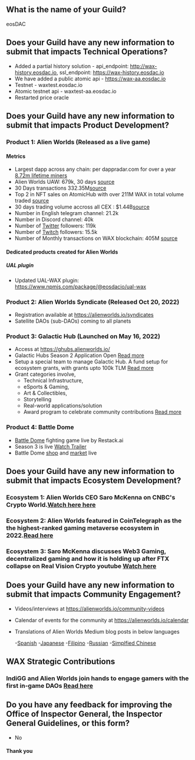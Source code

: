 ## What is the name of your Guild?

eosDAC

## Does your Guild have any new information to submit that impacts Technical Operations?
- Added a partial history solution - api_endpoint: http://wax-history.eosdac.io, ssl_endpoint: https://wax-history.eosdac.io
- We have added a public atomic api - https://wax-aa.eosdac.io
- Testnet - waxtest.eosdac.io
- Atomic testnet api -  waxtest-aa.eosdac.io
- Restarted price oracle


## Does your Guild have any new information to submit that impacts Product Development?

### Product 1: Alien Worlds (Released as a live game)


#### Metrics

- Largest dapp across any chain: per dappradar.com for over a year [8.72m lifetime miners](https://wax.stats.eosusa.news/d/IDpsWwxGz/alienworlds-active-miners?orgId=1&from=now-30d&to=now&refresh=1m&fullscreen&panelId=28n)
- Alien Worlds UAW: 679k, 30 days [source](https://dappradar.com/multichain/games/alien-worlds)
- 30 Days transactions  332.35M[source](https://dappradar.com/multichain/games/alien-worlds/)
- Top 2 in NFT sales on AtomicHub with over 211M WAX in total volume traded [source](https://wax.atomichub.io/ranking)
- 30 days trading volume accross all CEX :  $1.44B[source](https://coinmarketcap.com/currencies/alien-worlds/historical-data/)
- Number in English telegram channel: 21.2k
- Number in Discord channel: 40k
- Number of [Twitter](https://twitter.com/alienworlds) followers: 119k
- Number of [Twitch](https://www.twitch.tv/alienworldsofficial) followers: 15.5k
- Number of Monthly transactions on WAX blockchain: 405M [source](https://dappradar.com/multichain/games/alien-worlds)

#### Dedicated products created for Alien Worlds

##### UAL plugin

- Updated UAL-WAX plugin: https://www.npmjs.com/package/@eosdacio/ual-wax


### Product 2: Alien Worlds Syndicate  (Released Oct 20,  2022)
- Registration available at https://alienworlds.io/syndicates
- Satellite DAOs (sub-DAOs) coming to all planets

### Product 3: Galactic Hub (Launched on May 16, 2022)
- Access at https://ghubs.alienworlds.io/
- Galactic Hubs Season 2 Application Open [Read more](https://alienworlds.medium.com/galactic-hubs-reopens-grant-program-46085b703105)
- Setup a special team to manage Galactic Hub. A fund setup for ecosystem grants, with grants upto 100k TLM [Read more](https://alienworlds.medium.com/announcing-the-galactic-hubs-grant-program-77984f289120)
- Grant categories involve,
	 - Technical Infrastructure, 
	 - eSports & Gaming, 
	 - Art & Collectibles, 
	 - Storytelling 
	 - Real-world applications/solution
	 - Award program to celebrate community contributions [Read more](https://alienworlds.medium.com/alien-worlds-to-present-galactic-hubs-guardian-awards-on-may-27th-season-1-of-the-tlmmys-virtual-4ab1b91a8ded)

### Product 4: Battle Dome
- [Battle Dome](https://battledome.live/) fighting game live by Restack.ai
- Season 3 is live [Watch Trailer](https://www.youtube.com/watch?v=xCvKV1f4gTQ)
- Battle Dome [shop](https://battledome.live/shop) and [market](https://battledome.live/market) live

## Does your Guild have any new information to submit that impacts Ecosystem Development?

### Ecosystem 1: Alien Worlds CEO Saro McKenna on CNBC's Crypto World.[Watch here here](https://www.cnbc.com/video/2022/12/29/ether-rises-ftx-diverted-customer-funds-venture-deals-cnbc-crypto-world.html)
### Ecosystem 2: Alien Worlds featured in CoinTelegraph as the the highest-ranked gaming metaverse ecosystem in 2022.[Read here](https://cointelegraph.com/news/tribulations-and-triumphs-the-biggest-surprises-in-crypto-of-2022)
### Ecosystem 3: Saro McKenna discusses Web3 Gaming, decentralized gaming and how it is holding up after FTX collapse on Real Vision Crypto youtube [Watch here](https://www.youtube.com/watch?v=VW49KSQw0Ow)

## Does your Guild have any new information to submit that impacts Community Engagement?
- Videos/interviews at https://alienworlds.io/community-videos
- Calendar of events for the community at https://alienworlds.io/calendar
- Translations of Alien Worlds Medium blog posts in below languages

	-[Spanish](https://medium.com/alien-worlds-es)
	-[Japanese](https://medium.com/alien-worlds-jp)
	-[Filipino](https://medium.com/alien-worlds-ph)
	-[Russian](https://medium.com/alien-worlds-ru)
	-[Simplfied Chinese](https://medium.com/alien-worlds-zh)

## WAX Strategic Contributions 
### IndiGG and Alien Worlds join hands to engage gamers with the first in-game DAOs [Read here](https://indigg.substack.com/p/indigg-and-alien-worlds-join-hands)

## Do you have any feedback for improving the Office of Inspector General, the Inspector General Guidelines, or this form?
- No

#### Thank you


                                                                                                                                                                                                                                                                                                                                                             